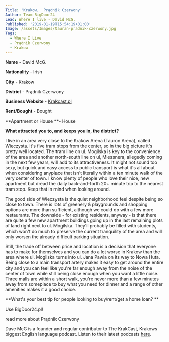 ```yaml
---
Title: 'Krakow,  Prądnik Czerwony'
Author: Team BigDoor24
Lead: Where I live - David McG.
Published: '2019-01-19T15:54:19+01:00'
Image: /assets/Images/tauran-pradnik-czerwony.jpg
Tags:
  - Where I Live
  - Prądnik Czerwony
  - Krakow
---
```

**Name** - David McG.



**Nationality** - Irish



**City** - Krakow



**District** -  Prądnik Czerwony



**Business Website** - [Krakcast.pl](https://www.krakcast.pl/)



**Rent/Bought** - Bought



**Apartment or House **- House



**What attracted you to, and keeps you in, the district?**

I live in an area very close to the Krakow Arena (Tauron Arena), called Wieczysta. It's five tram stops from the center, so in the big picture it's pretty well located. The tram line on ul. Mogilska is key to the convenience of the area and another north-south line on ul, Miessnera, allegedly coming in the next few years, will add to its attractiveness. It might not sound too sexy, but quick and easy access to public transport is what it's all about when considering anyplace that isn't literally within a ten minute walk of the very center of town. I know plenty of people who love their nice, new apartment but dread the daily back-and-forth 20+ minute trip to the nearest tram stop. Keep that in mind when looking around. 

The good side of Wieczysta is the quiet neighborhood feel despite being so close to town. There is lots of greenery & playgrounds and shopping options are more than sufficient, although we could do with a few more restaurants. The downside - for existing residents, anyway - is that there are quite a few new apartment buildings going up in the last remaining plots of land right next to ul. Mogilska. They'll probably be filled with students, which won't do much to preserve the current tranquility of the area and will only worsen the already difficult parking situation. 

Still, the trade off between price and location is a decision that everyone has to make for themselves and you can do a lot worse in Krakow than the area where ul. Mogilska turns into ul. Jana Pawla on its way to Nowa Huta. Being close to a main transport artery makes it easy to get around the entire city and you can feel like you're far enough away from the noise of the center of town while still being close enough when you want a little noise. Three malls are within a short walk, you're never more than a few minutes away from someplace to buy what you need for dinner and a range of other amenities makes it a good choice. 

**What's your best tip for people looking to buy/rent/get a home loan?**

Use BigDoor24.pl!

read more about  Prądnik Czerwony 

Dave McG is a founder and regular contributor to The KrakCast, Krakows biggest English language podcast. Listen  to their latest podcasts [here](https://www.krakcast.pl/).
